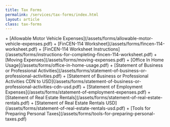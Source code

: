```yaml
---
title: Tax Forms
permalink: /services/tax-forms/index.html
layout: article
class: tax-forms
---
```


<section>
<div class="wrapper">
+ [Allowable Motor Vehicle Expenses](/assets/forms/allowable-motor-vehicle-expenses.pdf)
+ [FinCEN-114 Worksheet](/assets/forms/fincen-114-worksheet.pdf)
+ [FinCEN-114 Worksheet Instructions](/assets/forms/instructions-for-completing-fincen-114-worksheet.pdf)
+ [Moving Expenses](/assets/forms/moving-expenses.pdf)
+ [Office In Home Usage](/assets/forms/office-in-home-usage.pdf)
+ [Statement of Business or Professional Activities](/assets/forms/statement-of-business-or-professional-activities.pdf)
+ [Statement of Business or Professional Activities CDN to USD](/assets/forms/statement-of-business-or-professional-activities-cdn-usd.pdf)
+ [Statement of Employment Expenses](/assets/forms/statement-of-employment-expenses.pdf)
+ [Statement of Real Estate Rentals](/assets/forms/statement-of-real-estate-rentals.pdf)
+ [Statement of Real Estate Rentals USD](/assets/forms/statement-of-real-estate-rentals-usd.pdf)
+ [Tools for Preparing Personal Taxes](/assets/forms/tools-for-preparing-personal-taxes.pdf)
</div>
</section>
